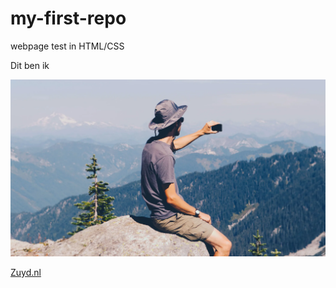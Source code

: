 # my-first-repo
webpage test in HTML/CSS

Dit ben ik

![picture](phonepicutres-TA.webp)

[Zuyd.nl](https://www.zuyd.nl/)
